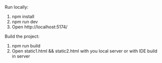 Run locally:
1) npm install
2) npm run dev
3) Open http://localhost:5174/

Build the project:
1) npm run build
2) Open static1.html && static2.html with you local server or with IDE build in server
